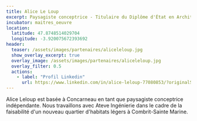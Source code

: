 ```yaml
---
title: Alice Le Loup
excerpt: Paysagiste conceptrice - Titulaire du Diplôme d'État en Architecture
incubator: maitres_oeuvre
location:
  latitude: 47.8748514029704 
  longitude: -3.920075672393692
header:
  teaser: /assets/images/partenaires/aliceleloup.jpg
  show_overlay_excerpt: true
  overlay_image: /assets/images/partenaires/aliceleloup.jpg
  overlay_filter: 0.5
  actions:
    - label: "Profil Linkedin"
      url: https://www.linkedin.com/in/alice-leloup-77080853/?originalSubdomain=fr
---
```


Alice Leloup est basée à Concarneau en tant que paysagiste conceptrice indépendante. Nous travaillons avec Ateve Ingénierie dans le cadre de la faisabilité d'un nouveau quartier d'habitats légers à Combrit-Sainte Marine. 
